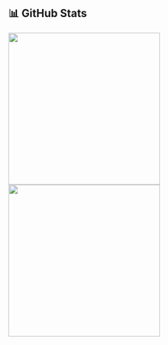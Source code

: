 ## 📊 GitHub Stats
<a>
  <img height=300 align="center" src="https://github-readme-stats.vercel.app/api?username=UbiquitousKiwi&show_icons=true&theme=radical&show=reviews,discussions_started,discussions_answered,prs_merged,prs_merged_percentage&hide_rank=true&include_all_commits=true" />
</a>
<a>
  <img height=300 align="center" src="https://github-readme-stats.vercel.app/api/top-langs/?username=UbiquitousKiwi&theme=radical&size_weight=0.5&count_weight=0.5&langs_count=15" />
</a>
